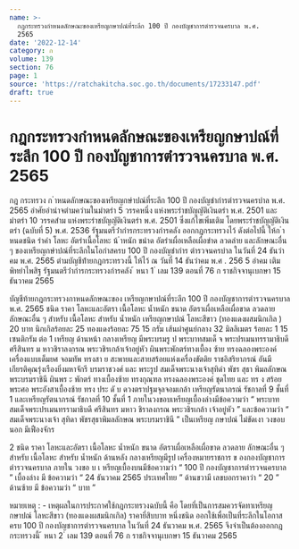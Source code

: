 ```yaml
---
name: >-
  กฎกระทรวงกำหนดลักษณะของเหรียญกษาปณ์ที่ระลึก 100 ปี กองบัญชาการตำรวจนครบาล พ.ศ.
  2565
date: '2022-12-14'
category: ก
volume: 139
section: 76
page: 1
source: 'https://ratchakitcha.soc.go.th/documents/17233147.pdf'
draft: true
---
```


# กฎกระทรวงกำหนดลักษณะของเหรียญกษาปณ์ที่ระลึก 100 ปี กองบัญชาการตำรวจนครบาล พ.ศ. 2565

กฎ กระทรวง ก ําหนดลักษณะของเหรียญกษําปณ์ที่ระลึก 100 ปี กองบัญชํากํารตํารวจนครบําล พ.ศ. 2565 อําศัยอํานําจตํามควํามในมําตรํา 5 วรรคหนึ่ง แห่งพระรําชบัญญัติเงินตรํา พ.ศ. 2501 และมําตรํา 10 วรรคสําม แห่งพระรําชบัญญัติเงินตรํา พ.ศ. 2501 ซึ่งแก้ไขเพิ่มเติม โดยพระรําชบัญญัติเงินตรํา (ฉบับที่ 5) พ.ศ. 2536 รัฐมนตรีว่ํากํารกระทรวงกํารคลัง ออกกฎกระทรวงไว้ ดังต่อไปนี้ ให้ก ําหนดชนิด รําคํา โลหะ อัตรําเนื้อโลหะ น้ ําหนัก ขนําด อัตรําเผื่อเหลือเผื่อขําด ลวดลําย และลักษณะอื่น ๆ ของเหรียญกษําปณ์ที่ระลึกในโอกําสครบ 100 ปี กองบัญชํากําร ตํารวจนครบําล ในวันที่ 24 ธันวําคม พ.ศ. 2565 ตํามบัญชีท้ํายกฎกระทรวงนี้ ให้ไว้ ณ วันที่ 14 ธันวําคม พ.ศ . 256 5 อําคม เติมพิทยําไพสิฐ รัฐมนตรีว่ํากํารกระทรวงกํารคลัง ้ หนา 1 ่ เลม 139 ตอนที่ 76 ก ราชกิจจานุเบกษา 15 ธันวาคม 2565

บัญชีท้ายกฎกระทรวงกาหนดลักษณะของ เหรียญกษาปณ์ที่ระลึก 100 ปี กองบัญชาการตำรวจนครบาล พ.ศ. 2565 ชนิด ราคา โลหะและอัตรา เนื้อโลหะ น้ำหนัก ขนาด อัตราเผื่อเหลือเผื่อขาด ลวดลาย ลักษณะอื่น ๆ สำหรับ เนื้อโลหะ สำหรับ น้ำหนัก เหรียญกษาปณ์ โลหะสีขาว (ทองแดงผสมนิกเกิล ) 20 บาท นิกเกิลร้อยละ 25 ทองแดงร้อยละ 75 15 กรัม เส้นผ่าศูนย์กลาง 32 มิลลิเมตร ร้อยละ 1 15 เซนติกรัม ต่อ 1 เหรียญ ด้านหน้า กลางเหรียญ มีพระบรมรู ป พระบาทสมเด็ จ พระปรเมนทรรามาธิบดีศรีสินทร ม หาวชิราลงกรณ พระวชิรเกล้าเจ้าอยู่หัว ผินพระพักตร์ทางเบื้อง ซ้าย ทรงฉลองพระองค์ เครื่องแบบเต็มยศ จอมทัพ ทรงสา ย สะพายและสายสร้อยแห่งเครื่องขัตติย ราชอิสริยาภรณ์ อันมีเกียรติคุณรุ่งเรืองยิ่งมหาจักรี บรมราชวงศ์ และ พระรูป สมเด็จพระนางเจ้าสุทิดำ พัชร สุธา พิมลลักษณ พระบรมราชินี ผินพร ะ พักตร์ ทางเบื้องซ้าย ทรงกุณฑล ทรงฉลองพระองค์ ชุดไทย และ ทร ง สร้อย พระศอ พระอังสาเบื้องซ้าย ทรง ประ ดั บ ดวงตราปฐมจุลจอมเกล้า เหรียญรัตนาภรณ์ รัชกาลที่ 9 ชั้นที่ 1 และเหรียญรัตนาภรณ์ รัชกาลที่ 10 ชั้นที่ 1 ภายในวงขอบเหรียญเบื้องล่างมีข้อความว่า “ พระบาทสมเด็จพระปรเมนทรรามาธิบดี ศรีสินทร มหาว ชิราลงกรณ พระวชิรเกล้า เจ้าอยู่หัว ” และข้อความว่า “ สมเด็จพระนางเจ้า สุทิดา พัชรสุธาพิมลลักษณ พระบรมราชินี ” เป็นเหรียญ กษาปณ์ ไม่ขัดเงา วงขอบนอก มีเฟืองจักร

2 ชนิด ราคา โลหะและอัตรา เนื้อโลหะ น้ำหนัก ขนาด อัตราเผื่อเหลือเผื่อขาด ลวดลาย ลักษณะอื่น ๆ สำหรับ เนื้อโลหะ สำหรับ น้ำหนัก ด้านหลัง กลางเหรียญมีรูป เครื่องหมายราชการ ข องกองบัญชาการตำรวจนครบาล ภายใน วงขอ บ เ หรียญเบื้องบนมีข้อความว่า “ 100 ปี กองบัญชาการตำรวจนครบาล ” เบื้องล่าง มี ข้อความว่า “ 24 ธันวาคม 2565 ประเทศไทย ” ด้านขวามี เลขบอกราคาว่า “ 20 ” ด้านซ้าย มี ข้อความว่า “ บาท ”

หมายเหตุ : - เหตุผลในการประกาศใช้กฎกระทรวงฉบับนี้ คือ โดยที่เป็นการสมควรจัดทาเหรียญกษาปณ์ โลหะสีขาว (ทองแดงผสมนิกเกิล) ราคายี่สิบบาท หนึ่งชนิด ออกใช้เพื่อเป็นที่ระลึกในโอกาสครบ 100 ปี กองบัญชาการตำรวจนครบาล ในวันที่ 24 ธันวาคม พ.ศ. 2565 จึงจำเป็นต้องออกกฎกระทรวงนี้ ้ หนา 2 ่ เลม 139 ตอนที่ 76 ก ราชกิจจานุเบกษา 15 ธันวาคม 2565
